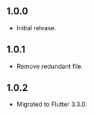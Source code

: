 ## 1.0.0

* Initial release.

## 1.0.1

* Remove redundant file.

## 1.0.2

* Migrated to Flutter 3.3.0.